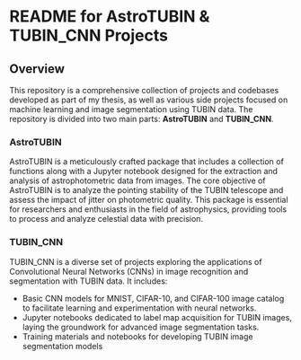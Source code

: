 # README for AstroTUBIN & TUBIN_CNN Projects

## Overview

This repository is a comprehensive collection of projects and codebases developed as part of my thesis, as well as various side projects focused on machine learning and image segmentation using TUBIN data. The repository is divided into two main parts: **AstroTUBIN** and **TUBIN_CNN**.

### AstroTUBIN

AstroTUBIN is a meticulously crafted package that includes a collection of functions along with a Jupyter notebook designed for the extraction and analysis of astrophotometric data from images. The core objective of AstroTUBIN is to analyze the pointing stability of the TUBIN telescope and assess the impact of jitter on photometric quality. This package is essential for researchers and enthusiasts in the field of astrophysics, providing tools to process and analyze celestial data with precision.

### TUBIN_CNN

TUBIN_CNN is a diverse set of projects exploring the applications of Convolutional Neural Networks (CNNs) in image recognition and segmentation with TUBIN data. It includes:

- Basic CNN models for MNIST, CIFAR-10, and CIFAR-100 image catalog to facilitate learning and experimentation with neural networks.
- Jupyter notebooks dedicated to label map acquisition for TUBIN images, laying the groundwork for advanced image segmentation tasks.
- Training materials and notebooks for developing TUBIN image segmentation models



